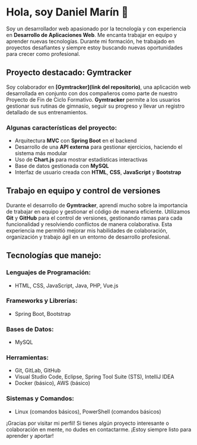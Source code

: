 # Hola, soy Daniel Marín 👋

Soy un desarrollador web apasionado por la tecnología y con experiencia en **Desarrollo de Aplicaciones Web**. Me encanta trabajar en equipo y aprender nuevas tecnologías. Durante mi formación, he trabajado en proyectos desafiantes y siempre estoy buscando nuevas oportunidades para crecer como profesional.

## Proyecto destacado: Gymtracker
Soy colaborador en **[Gymtracker](link del repositorio)**, una aplicación web desarrollada en conjunto con dos compañeros como parte de nuestro Proyecto de Fin de Ciclo Formativo. **Gymtracker** permite a los usuarios gestionar sus rutinas de gimnasio, seguir su progreso y llevar un registro detallado de sus entrenamientos. 

### Algunas características del proyecto:
- Arquitectura **MVC** con **Spring Boot** en el backend
- Desarrollo de una **API externa** para gestionar ejercicios, haciendo el sistema más modular
- Uso de **Chart.js** para mostrar estadísticas interactivas
- Base de datos gestionada con **MySQL**
- Interfaz de usuario creada con **HTML**, **CSS**, **JavaScript** y **Bootstrap**

## Trabajo en equipo y control de versiones
Durante el desarrollo de **Gymtracker**, aprendí mucho sobre la importancia de trabajar en equipo y gestionar el código de manera eficiente. Utilizamos **Git** y **GitHub** para el control de versiones, gestionando ramas para cada funcionalidad y resolviendo conflictos de manera colaborativa. Esta experiencia me permitió mejorar mis habilidades de colaboración, organización y trabajo ágil en un entorno de desarrollo profesional.

## Tecnologías que manejo:
### Lenguajes de Programación:
- HTML, CSS, JavaScript, Java, PHP, Vue.js

### Frameworks y Librerías:
- Spring Boot, Bootstrap

### Bases de Datos:
- MySQL

### Herramientas:
- Git, GitLab, GitHub
- Visual Studio Code, Eclipse, Spring Tool Suite (STS), IntelliJ IDEA
- Docker (básico), AWS (básico)

### Sistemas y Comandos:
- Linux (comandos básicos), PowerShell (comandos básicos)

¡Gracias por visitar mi perfil! Si tienes algún proyecto interesante o colaboración en mente, no dudes en contactarme. ¡Estoy siempre listo para aprender y aportar!
